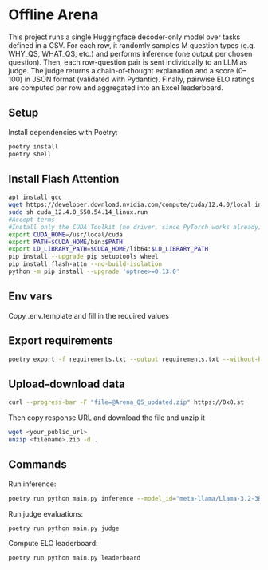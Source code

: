 # Offline Arena

This project runs a single Huggingface decoder-only model over tasks defined in a CSV. For each row, it randomly samples M question types (e.g. WHY_QS, WHAT_QS, etc.) and performs inference (one output per chosen question). Then, each row-question pair is sent individually to an LLM as judge. The judge returns a chain-of-thought explanation and a score (0–100) in JSON format (validated with Pydantic). Finally, pairwise ELO ratings are computed per row and aggregated into an Excel leaderboard.


## Setup

Install dependencies with Poetry:

```bash
poetry install
poetry shell
```

## Install Flash Attention
```bash
apt install gcc
wget https://developer.download.nvidia.com/compute/cuda/12.4.0/local_installers/cuda_12.4.0_550.54.14_linux.run
sudo sh cuda_12.4.0_550.54.14_linux.run
#Accept terms
#Install only the CUDA Toolkit (no driver, since PyTorch works already)
export CUDA_HOME=/usr/local/cuda
export PATH=$CUDA_HOME/bin:$PATH
export LD_LIBRARY_PATH=$CUDA_HOME/lib64:$LD_LIBRARY_PATH
pip install --upgrade pip setuptools wheel
pip install flash-attn --no-build-isolation
python -m pip install --upgrade 'optree>=0.13.0'
```


## Env vars
Copy .env.template and fill in the required values


## Export requirements
```bash
poetry export -f requirements.txt --output requirements.txt --without-hashes
```


## Upload-download data
```bash
curl --progress-bar -F "file=@Arena_QS_updated.zip" https://0x0.st
```

Then copy response URL and download the file and unzip it
```bash
wget <your_public_url>
unzip <filename>.zip -d .
````


## Commands

Run inference:

```bash
poetry run python main.py inference --model_id="meta-llama/Llama-3.2-3B-Instruct" --tasks_csv="Arena_QS_updated_filtered.csv" --sample_lines=25 --question_types="WHY_QS,WHAT_QS,HOW_QS,DESCRIBE_QS,ANALYZE_QS" --sample_qs=2 --batch_size=50
```

Run judge evaluations:
```bash
poetry run python main.py judge
```

Compute ELO leaderboard:
```bash
poetry run python main.py leaderboard
```
